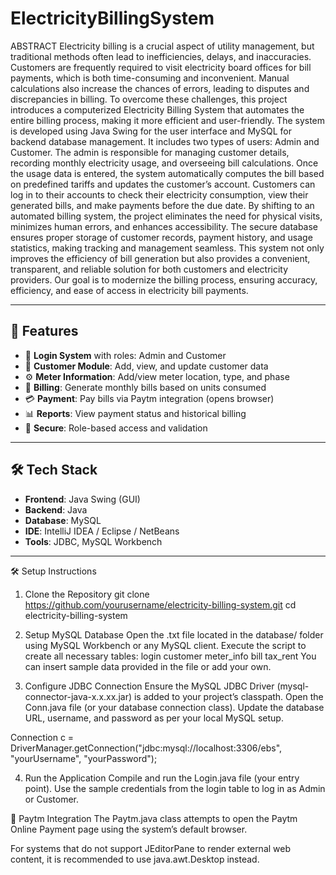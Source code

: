 # ElectricityBillingSystem


ABSTRACT
Electricity billing is a crucial aspect of utility management, but traditional methods often lead to inefficiencies, delays, and inaccuracies. Customers are frequently required to visit electricity board offices for bill payments, which is both time-consuming and inconvenient. Manual calculations also increase the chances of errors, leading to disputes and discrepancies in billing. To overcome these challenges, this project introduces a computerized Electricity Billing System that automates the entire billing process, making it more efficient and user-friendly.
The system is developed using Java Swing for the user interface and MySQL for backend database management. It includes two types of users: Admin and Customer. The admin is responsible for managing customer details, recording monthly electricity usage, and overseeing bill calculations. Once the usage data is entered, the system automatically computes the bill based on predefined tariffs and updates the customer’s account. Customers can log in to their accounts to check their electricity consumption, view their generated bills, and make payments before the due date.
By shifting to an automated billing system, the project eliminates the need for physical visits, minimizes human errors, and enhances accessibility. The secure database ensures proper storage of customer records, payment history, and usage statistics, making tracking and management seamless. This system not only improves the efficiency of bill generation but also provides a convenient, transparent, and reliable solution for both customers and electricity providers. Our goal is to modernize the billing process, ensuring accuracy, efficiency, and ease of access in electricity bill payments.


---

## 🚀 Features

- 👥 **Login System** with roles: Admin and Customer
- 🧾 **Customer Module**: Add, view, and update customer data
- ⚙️ **Meter Information**: Add/view meter location, type, and phase
- 📆 **Billing**: Generate monthly bills based on units consumed
- 💳 **Payment**: Pay bills via Paytm integration (opens browser)
- 📊 **Reports**: View payment status and historical billing
- 🔐 **Secure**: Role-based access and validation

---

## 🛠️ Tech Stack

- **Frontend**: Java Swing (GUI)
- **Backend**: Java
- **Database**: MySQL
- **IDE**: IntelliJ IDEA / Eclipse / NetBeans
- **Tools**: JDBC, MySQL Workbench

---

🛠️ Setup Instructions
1. Clone the Repository
git clone https://github.com/yourusername/electricity-billing-system.git
cd electricity-billing-system

3. Setup MySQL Database
Open the .txt file located in the database/ folder using MySQL Workbench or any MySQL client.
Execute the script to create all necessary tables:
login
customer
meter_info
bill
tax_rent
You can insert sample data provided in the file or add your own.

4. Configure JDBC Connection
Ensure the MySQL JDBC Driver (mysql-connector-java-x.x.xx.jar) is added to your project’s classpath.
Open the Conn.java file (or your database connection class).
Update the database URL, username, and password as per your local MySQL setup.

Connection c = DriverManager.getConnection("jdbc:mysql://localhost:3306/ebs", "yourUsername", "yourPassword");

4. Run the Application
Compile and run the Login.java file (your entry point).
Use the sample credentials from the login table to log in as Admin or Customer.

🔗 Paytm Integration
The Paytm.java class attempts to open the Paytm Online Payment page using the system’s default browser.

For systems that do not support JEditorPane to render external web content, it is recommended to use java.awt.Desktop instead.

